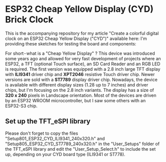 # ESP32 Cheap Yellow Display (CYD) Brick Clock

This is the accompanying repository for my article "Create a colorful digital clock on an ESP32 Cheap Yellow Display ("CYD")" available here: 
I'm providing these sketches for testing the board and components:

For short - what is a "Cheap Yellow Display" ? This device was introduced some years ago and allowed for very fast development of projects where an ESP32, a TFT (optional Touch surface), an SD Card Reader and an RGB LED is required. The first version was equipped with a 2.8 inch large TFT display with **ILI9341** driver chip and **XPT2046** resistive Touch driver chip. Newer versions are sold with a **ST7789** display driver chip. Nowadays, the device is available with different display sizes (1.28 up to 7 inches) and driver chips, but I'm focusing on the 2.8 inch variants. The display has a size of **320 x 240** pixels in Landscape orientation. Most of the devices are driven by an ESP32 WROOM microcontroller, but I saw some others with an ESP32-S3 chip.

## Set up the TFT_eSPI library

Please don't forget to copy the files "Setup801_ESP32_CYD_ILI9341_240x320.h" and "Setup805_ESP32_CYD_ST7789_240x320.h" in the "User_Setups" folder of the TFT_eSPI library and edit the 
"User_Setup_Select.h" to include the set up, depending on your CYD board type (ILI9341 or ST778).
